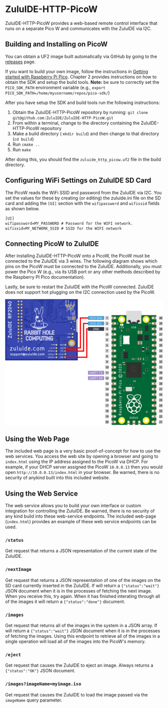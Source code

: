 # ZuluIDE-HTTP-PicoW
ZuluIDE-HTTP-PicoW provides a web-based remote control interface that runs on a separate Pico W and communicates with the ZuluIDE via I2C.

## Building and Installing on PicoW

You can obtain a UF2 image built automatically via GitHub by going to the [releases](https://github.com/ZuluIDE/ZuluIDE-HTTP-PicoW/releases) page.

If you want to build your own image, follow the instructions in [Getting started with Raspberry Pi Pico](https://datasheets.raspberrypi.com/pico/getting-started-with-pico.pdf). Chapter 2 provides instructions on how to obtain the SDK and setup the build tools. **Note:** be sure to correctly set the `PICO_SDK_PATH` environment variable (e.g., `export PICO_SDK_PATH=/home/myusername/repos/pico-sdk/`)

After you have setup the SDK and build tools run the following instructions:

1. Obtain the ZuluIDE-HTTP-PicoW repository by running: `git clone git@github.com:ZuluIDE/ZuluIDE-HTTP-PicoW.git`
2. From within a terminal, change to the directory containing the ZuluIDE-HTTP-PicoW repository
3. Make a build directory ( `mkdir build`) and then change to that directory (`cd build`)
4. Run `cmake ..`
5. Run `make`

After doing this, you should find the `zuluide_http_picow.uf2` file in the build directory.

## Configuring WiFi Settings on ZuluIDE SD Card

The PicoW reads the WiFi SSID and password from the ZuluIDE via I2C. You set the values for these by creating (or editing) the zuluide.ini file on the SD card and adding the `[UI]` section with the `wifipassword` and `wifissid` fields as shown below.


    [UI]
    wifipassword=MY_PASSWORD # Password for the WIFI network.
    wifissid=MY_NETWORK_SSID # SSID for the WIFI network


## Connecting PicoW to ZuluIDE

After installing ZuluIDE-HTTP-PicoW onto a PicoW, the PicoW must be connected to the ZuluIDE via 3 wires. The following diagram shows which pins on the PicoW must be connected to the ZuluIDE. Additionally, you must power the Pico W (e.g., via its USB port or any other methods described by the Raspberry PI Pico documentation).

Lastly, be sure to restart the ZuluIDE with the PicoW connected. ZuluIDE does not support hot plugging on the I2C connection used by the PicoW.

![Wiring PicoW to ZuluIDE [^1] ](pico-pinout-zuluide.svg)

## Using the Web Page

The included web page is a very basic proof-of-concept for how to use the web services. You access the web site by opening a browser and going to `index.html` using the IP address assigned to the PicoW via DHCP. For example, if your DHCP server assigned the PicoW `10.0.0.13` then you would open `http://10.0.0.13/index.html` in your browser. Be warned, there is no security of anykind built into this included website.

## Using the Web Service

The web service allows you to build your own interface or custom integration for controlling the ZuluIDE. Be warned, there is no security of any kind build into these web-service endpoints. The included web-page (`index.html`) provides an example of these web service endpoints can be used.

### `/status`

Get request that returns a JSON representation of the current state of the ZuluIDE.

### `/nextImage`

Get request that returns a JSON representation of one of the images on the SD card currently inserted in the ZuluIDE. If will return a `{"status":"wait"}` JSON document when it is in the processes of fetching the next image. When you receive this, try again. When it has finished interating through all of the images it will return a `{"status":"done"}` document.

### `/images`

Get request that returns all of the images in the system in a JSON array. If will return a `{"status":"wait"}` JSON document when it is in the processes of fetching the images. Using this endpoint to retrieve all of the images in a single operation will load all of the images into the PicoW's memory.

### `/eject`

Get request that causes the ZuluIDE to eject an image. Always returns a `{"status":"OK"}` JSON document.

### `/images?imageName=myimage.iso`

Get request that causes the ZuluIDE to load the image passed via the `imageName` query parameter.

[^1]: Pico Pinout image is © 2012-2024 Raspberry Pi Ltd and is licensed under a [Creative Commons Attribution-ShareAlike 4.0 International](https://creativecommons.org/licenses/by-sa/4.0/) (CC BY-SA) licence.
